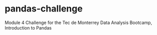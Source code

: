 # pandas-challenge
Module 4 Challenge for the Tec de Monterrey Data Analysis Bootcamp, Introduction to Pandas
